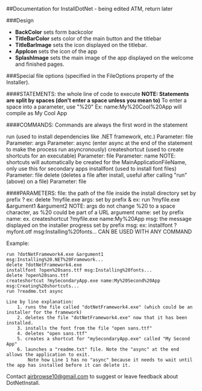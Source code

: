 ##Documentation for InstallDotNet - being edited ATM, return later

###Design

- **BackColor** sets form backcolor
- **TitleBarColor** sets color of the main button and the titlebar
- **TitleBarImage** sets the icon displayed on the titlebar.
- **AppIcon** sets the icon of the app
- **SplashImage** sets the main image of the app displayed on the welcome and finished pages.


###Special file options (specified in the FileOptions property of the Installer).

####STATEMENTS: the whole line of code to execute
**NOTE: Statements are split by spaces (don't enter a space unless you mean to)**
	To enter a space into a parameter, use "%20"
		Ex: name:My%20Cool%20App will compile as My Cool App

####COMMANDS:
Commands are always the first word in the statement

run (used to install dependencies like .NET framework, etc.)
	Parameter: file
	Parameter: args
	Parameter: async (enter async at the end of the statement to make the process run asyncronously)
createshortcut (used to create shortcuts for an executable)
	Parameter: file
	Parameter: name
	NOTE: shortcuts will automatically be created for the MainApplicationFileName, only use this for secondary apps
installfont (used to install font files)
	Parameter: file
delete (deletes a file after install, useful after calling "run" (above) on a file)
	Parameter: file


####PARAMETERS:
	file: the path of the file inside the install directory
		set by prefix ?
		ex: delete ?myfile.exe 
	args:
		set by prefix &
		ex: run ?myfile.exe &argument1 &argument2
		NOTE: args do not change %20 to a space character, as %20 could be part of a URL argument
	name:
		set by prefix name:
		ex. createshortcut ?myfile.exe name:My%20App 
	msg: the message displayed on the installer progress
		set by prefix msg:
		ex: installfont ?myfont.otf msg:Installing%20fonts...
		CAN BE USED WITH ANY COMMAND


Example:
	
	run ?dotNetFramework4.exe &argument1 msg:Installing%20.NET%20Framework...
	delete ?dotNetFramework4.exe
	installfont ?open%20sans.ttf msg:Installing%20fonts...
	delete ?open%20sans.ttf
	createshortcut ?mySecondaryApp.exe name:My%20Second%20App msg:Creating%20shortcuts...
	run ?readme.txt async	

	Line by line explanation:
		1. runs the file called "dotNetFramework4.exe" (which could be an installer for the framework)
		2. deletes the file "dotNetFramework4.exe" now that it has been installed.
		3. installs the font from the file "open sans.ttf"
		4. deletes "open sans.ttf"
		5. creates a shortcut for "mySecondaryApp.exe" called "My Second App"
		6. launches a "readme.txt" file. Note the "async" at the end allows the application to exit.
			Note how Line 1 has no "async" because it needs to wait until the app has installed before it can delete it.



Contact airbrowse10@gmail.com to suggest or leave feedback about DotNetInstall.
